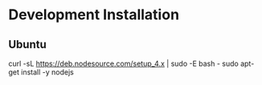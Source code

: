 # Development Installation
## Ubuntu
curl -sL https://deb.nodesource.com/setup_4.x | sudo -E bash -
sudo apt-get install -y nodejs

